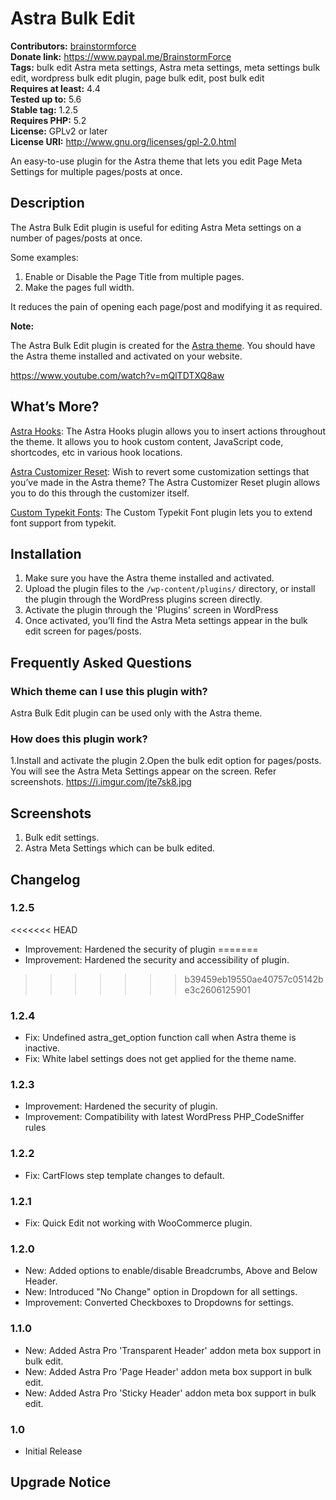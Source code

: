 # Astra Bulk Edit #
**Contributors:** [brainstormforce](https://profiles.wordpress.org/brainstormforce)  
**Donate link:** https://www.paypal.me/BrainstormForce  
**Tags:** bulk edit Astra meta settings, Astra meta settings, meta settings bulk edit, wordpress bulk edit plugin, page bulk edit, post bulk edit  
**Requires at least:** 4.4  
**Tested up to:** 5.6  
**Stable tag:** 1.2.5  
**Requires PHP:** 5.2  
**License:** GPLv2 or later  
**License URI:** http://www.gnu.org/licenses/gpl-2.0.html  

An easy-to-use plugin for the Astra theme that lets you edit Page Meta Settings for multiple pages/posts at once.

## Description ##

The Astra Bulk Edit plugin is useful for editing Astra Meta settings on a number of pages/posts at once. 

Some examples:
1. Enable or Disable the Page Title from multiple pages.
2. Make the pages full width.

It reduces the pain of opening each page/post and modifying it as required.

<strong>Note:</strong>

The Astra Bulk Edit plugin is created for the <a href="https://wpastra.com/?utm_source=wp-repo&utm_campaign=astra-bulk-edit&utm_medium=description">Astra theme</a>. You should have the Astra theme installed and activated on your website.

https://www.youtube.com/watch?v=mQlTDTXQ8aw

## What’s More? ##

<a href="https://www.brainstormforce.com/go/astra-hooks/?utm_source=wp-repo&utm_campaign=astra-bulk-edit&utm_medium=plugins">Astra Hooks</a>: The Astra Hooks plugin allows you to insert actions throughout the theme. It allows you to hook custom content, JavaScript code, shortcodes, etc in various hook locations.

<a href="https://www.brainstormforce.com/go/astra-customizer-reset/?utm_source=wp-repo&utm_campaign=astra-bulk-edit&utm_medium=plugins">Astra Customizer Reset</a>: Wish to revert some customization settings that you’ve made in the Astra theme? The Astra Customizer Reset plugin allows you to do this through the customizer itself.

<a href="https://www.brainstormforce.com/go/custom-typekit-fonts/?utm_source=wp-repo&utm_campaign=astra-bulk-edit&utm_medium=plugins">Custom Typekit Fonts</a>: The Custom Typekit Font plugin lets you to extend font support from typekit. 


## Installation ##

1. Make sure you have the Astra theme installed and activated.
2. Upload the plugin files to the `/wp-content/plugins/` directory, or install the plugin through the WordPress plugins screen directly.
3. Activate the plugin through the 'Plugins' screen in WordPress
4. Once activated, you’ll find the Astra Meta settings appear in the bulk edit screen for pages/posts.

## Frequently Asked Questions ##

### Which theme can I use this plugin with? ###

Astra Bulk Edit plugin can be used only with the Astra theme.

### How does this plugin work? ###

1.Install and activate the plugin
2.Open the bulk edit option for pages/posts. You will see the Astra Meta Settings appear on the screen. Refer screenshots. <a href="https://i.imgur.com/jte7sk8.jpg">https://i.imgur.com/jte7sk8.jpg</a>

## Screenshots ##
1. Bulk edit settings.
2. Astra Meta Settings which can be bulk edited.


## Changelog ##

### 1.2.5 ###
<<<<<<< HEAD
- Improvement: Hardened the security of plugin
=======
- Improvement: Hardened the security and accessibility of plugin.
>>>>>>> b39459eb19550ae40757c05142be3c2606125901

### 1.2.4 ###
- Fix: Undefined astra_get_option function call when Astra theme is inactive.
- Fix: White label settings does not get applied for the theme name.

### 1.2.3 ###
- Improvement: Hardened the security of plugin.
- Improvement: Compatibility with latest WordPress PHP_CodeSniffer rules

### 1.2.2 ###
- Fix: CartFlows step template changes to default. 

### 1.2.1 ###
- Fix: Quick Edit not working with WooCommerce plugin.

### 1.2.0 ###
- New: Added options to enable/disable Breadcrumbs, Above and Below Header.
- New: Introduced "No Change" option in Dropdown for all settings.
- Improvement: Converted Checkboxes to Dropdowns for settings.

### 1.1.0 ###
* New: Added Astra Pro 'Transparent Header' addon meta box support in bulk edit.
* New: Added Astra Pro 'Page Header' addon meta box support in bulk edit.
* New: Added Astra Pro 'Sticky Header' addon meta box support in bulk edit.

### 1.0 ###
* Initial Release
## Upgrade Notice ##
